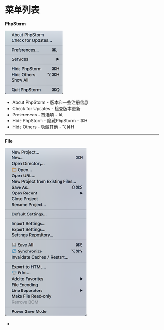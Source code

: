 # 菜单列表

**PhpStorm**

![](/assets/caidan_1.png)

* About PhpStorm - 版本和一些注册信息
* Check for Updates - 检查版本更新
* Preferences - 首选项 - ⌘,
* Hide PhpStorm - 隐藏PhpStorm - ⌘H
* Hide Others - 隐藏其他 - ⌥⌘H

---

**File**

![](/assets/caidan_2.png)

* 


